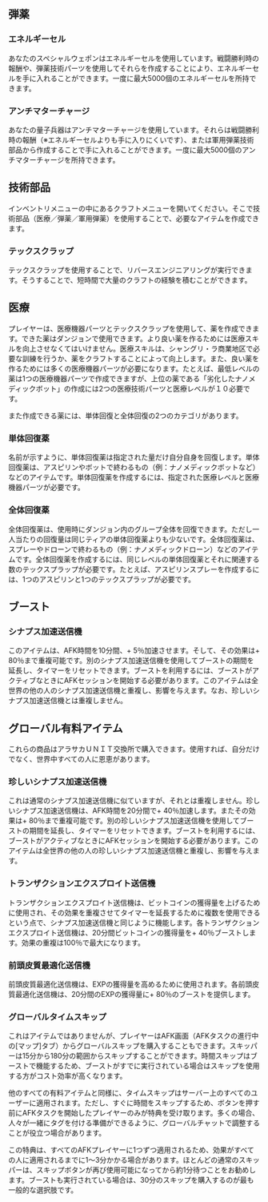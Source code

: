 ## 弾薬

### エネルギーセル  

あなたのスペシャルウェポンはエネルギーセルを使用しています。戦闘勝利時の報酬や、弾薬技術パーツを使用してそれらを作成することにより、エネルギーセルを手に入れることができます。一度に最大5000個のエネルギーセルを所持できます。

### アンチマターチャージ

あなたの量子兵器はアンチマターチャージを使用しています。それらは戦闘勝利時の報酬（※エネルギーセルよりも手に入りにくいです）、または軍用弾薬技術部品から作成することで手に入れることができます。一度に最大5000個のアンチマターチャージを所持できます。

##  技術部品
 インベントリメニューの中にあるクラフトメニューを開いてください。そこで技術部品（医療／弾薬／軍用弾薬）を使用することで、必要なアイテムを作成できます。

###  テックスクラップ 
テックスクラップを使用することで、リバースエンジニアリングが実行できます。そうすることで、短時間で大量のクラフトの経験を積むことができます。

## 医療 

プレイヤーは、医療機器パーツとテックスクラップを使用して、薬を作成できます。できた薬はダンジョンで使用できます。より良い薬を作るためには医療スキルを向上させなくてはいけません。医療スキルは、シャングリ・ラ商業地区で必要な訓練を行うか、薬をクラフトすることによって向上します。また、良い薬を作るためには多くの医療機器パーツが必要になります。たとえば、最低レベルの薬は1つの医療機器パーツで作成できますが、上位の薬である「劣化したナノメディックボット」の作成には2つの医療技術パーツと医療レベルが１０必要です。

また作成できる薬には、単体回復と全体回復の2つのカテゴリがあります。

### 単体回復薬

 名前が示すように、単体回復薬は指定された量だけ自分自身を回復します。単体回復薬は、アスピリンやボットで終わるもの（例：ナノメディックボットなど）などのアイテムです。単体回復薬を作成するには、指定された医療レベルと医療機器パーツが必要です。

###  全体回復薬

 全体回復薬は、使用時にダンジョン内のグループ全体を回復できます。ただし一人当たりの回復量は同じティアの単体回復薬よりも少ないです。全体回復薬は、スプレーやドローンで終わるもの（例：ナノメディックドローン）などのアイテムです。全体回復薬を作成するには、同じレベルの単体回復薬とそれに関連する数のテックスプラップが必要です。たとえば、アスピリンスプレーを作成するには、1つのアスピリンと1つのテックスプラップが必要です。

## ブースト

### シナプス加速送信機

このアイテムは、AFK時間を10分間、+ 5％加速させます。そして、その効果は+ 80％まで重複可能です。別のシナプス加速送信機を使用してブーストの期間を延長し、タイマーをリセットできます。ブーストを利用するには、ブーストがアクティブなときにAFKセッションを開始する必要があります。このアイテムは全世界の他の人のシナプス加速送信機と重複し、影響を与えます。なお、珍しいシナプス加速送信機とは重複しません。

## グローバル有料アイテム

これらの商品はアラサカＵＮＩＴ交換所で購入できます。使用すれば、自分だけでなく、世界中すべての人に恩恵があります。

### 珍しいシナプス加速送信機

これは通常のシナプス加速送信機に似ていますが、それとは重複しません。珍しいシナプス加速送信機は、AFK時間を20分間で+ 40％加速します。またその効果は+ 80％まで重複可能です。別の珍しいシナプス加速送信機を使用してブーストの期間を延長し、タイマーをリセットできます。ブーストを利用するには、ブーストがアクティブなときにAFKセッションを開始する必要があります。このアイテムは全世界の他の人の珍しいシナプス加速送信機と重複し、影響を与えます。

### トランザクションエクスプロイト送信機

トランザクションエクスプロイト送信機は、ビットコインの獲得量を上げるために使用され、その効果を重複させてタイマーを延長するために複数を使用できるという点で、シナプス加速送信機と同じように機能します。各トランザクションエクスプロイト送信機は、20分間ビットコインの獲得量を+ 40％ブーストします。効果の重複は100％で最大になります。

### 前頭皮質最適化送信機

前頭皮質最適化送信機は、EXPの獲得量を高めるために使用されます。各前頭皮質最適化送信機は、20分間のEXPの獲得量に+ 80％のブーストを提供します。

### グローバルタイムスキップ

これはアイテムではありませんが、プレイヤーはAFK画面（AFKタスクの進行中の[マップ]タブ）からグローバルスキップを購入することもできます。スキッパーは15分から180分の範囲からスキップすることができます。時間スキップはブーストで機能するため、ブーストがすでに実行されている場合はスキップを使用する方がコスト効率が高くなります。

他のすべての有料アイテムと同様に、タイムスキップはサーバー上のすべてのユーザーに適用されます。ただし、すぐに時間をスキップするため、ボタンを押す前にAFKタスクを開始したプレイヤーのみが特典を受け取ります。多くの場合、人々が一緒にタグを付ける準備ができるように、グローバルチャットで調整することが役立つ場合があります。

この特典は、すべてのAFKプレイヤーに1つずつ適用されるため、効果がすべての人に適用されるまでに1〜3分かかる場合があります。ほとんどの通常のスキッパーは、スキップボタンが再び使用可能になってから約1分待つことをお勧めします。ブーストも実行されている場合は、30分のスキップを購入するのが最も一般的な選択肢です。

